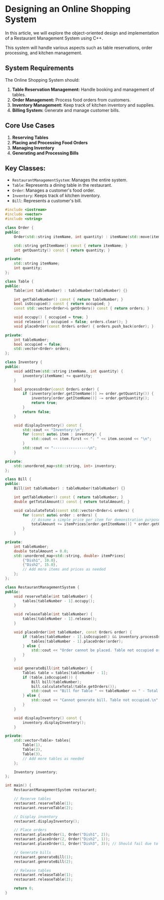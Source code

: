 # Designing an Online Shopping System 

In this article, we will explore the object-oriented design and implementation of a Restaurant Management System using C++. 

This system will handle various aspects such as table reservations, order processing, and kitchen management.

## System Requirements

The Online Shopping System should:

1. **Table Reservation Management:** Handle booking and management of tables.
2. **Order Management:** Process food orders from customers.
3. **Inventory Management:** Keep track of kitchen inventory and supplies.
4. **Billing System:** Generate and manage customer bills.

## Core Use Cases

1. **Reserving Tables**
2. **Placing and Processing Food Orders**
3. **Managing Inventory**
4. **Generating and Processing Bills**

## Key Classes:
- `RestaurantManagementSystem`: Manages the entire system.
- `Table`: Represents a dining table in the restaurant.
- `Order`: Manages a customer's food order.
- `Inventory`: Keeps track of kitchen inventory.
- `Bill`: Represents a customer's bill.

```cpp
#include <iostream>
#include <vector>
#include <string>

class Order {
public:
    Order(std::string itemName, int quantity) : itemName(std::move(itemName)), quantity(quantity) {}

    std::string getItemName() const { return itemName; }
    int getQuantity() const { return quantity; }

private:
    std::string itemName;
    int quantity;
};

class Table {
public:
    Table(int tableNumber) : tableNumber(tableNumber) {}

    int getTableNumber() const { return tableNumber; }
    bool isOccupied() const { return occupied; }
    const std::vector<Order>& getOrders() const { return orders; }

    void occupy() { occupied = true; }
    void release() { occupied = false; orders.clear(); }
    void placeOrder(const Order& order) { orders.push_back(order); }

private:
    int tableNumber;
    bool occupied = false;
    std::vector<Order> orders;
};

class Inventory {
public:
    void addItem(std::string itemName, int quantity) {
        inventory[itemName] += quantity;
    }

    bool processOrder(const Order& order) {
        if (inventory[order.getItemName()] >= order.getQuantity()) {
            inventory[order.getItemName()] -= order.getQuantity();
            return true;
        }
        return false;
    }

    void displayInventory() const {
        std::cout << "Inventory:\n";
        for (const auto& item : inventory) {
            std::cout << item.first << ": " << item.second << "\n";
        }
        std::cout << "----------------\n";
    }

private:
    std::unordered_map<std::string, int> inventory;
};

class Bill {
public:
    Bill(int tableNumber) : tableNumber(tableNumber) {}

    int getTableNumber() const { return tableNumber; }
    double getTotalAmount() const { return totalAmount; }

    void calculateTotal(const std::vector<Order>& orders) {
        for (const auto& order : orders) {
            // Assume a simple price per item for demonstration purposes
            totalAmount += itemPrices[order.getItemName()] * order.getQuantity();
        }
    }

private:
    int tableNumber;
    double totalAmount = 0.0;
    std::unordered_map<std::string, double> itemPrices{
        {"Dish1", 10.0},
        {"Dish2", 15.0},
        // Add more items and prices as needed
    };
};

class RestaurantManagementSystem {
public:
    void reserveTable(int tableNumber) {
        tables[tableNumber - 1].occupy();
    }

    void releaseTable(int tableNumber) {
        tables[tableNumber - 1].release();
    }

    void placeOrder(int tableNumber, const Order& order) {
        if (tables[tableNumber - 1].isOccupied() && inventory.processOrder(order)) {
            tables[tableNumber - 1].placeOrder(order);
        } else {
            std::cout << "Order cannot be placed. Table not occupied or insufficient inventory.\n";
        }
    }

    void generateBill(int tableNumber) {
        Table& table = tables[tableNumber - 1];
        if (table.isOccupied()) {
            Bill bill(tableNumber);
            bill.calculateTotal(table.getOrders());
            std::cout << "Bill for Table " << tableNumber << " - Total Amount: $" << bill.getTotalAmount() << "\n";
        } else {
            std::cout << "Cannot generate bill. Table not occupied.\n";
        }
    }

    void displayInventory() const {
        inventory.displayInventory();
    }

private:
    std::vector<Table> tables{
        Table(1),
        Table(2),
        Table(3),
        // Add more tables as needed
    };

    Inventory inventory;
};

int main() {
    RestaurantManagementSystem restaurant;

    // Reserve tables
    restaurant.reserveTable(1);
    restaurant.reserveTable(2);

    // Display inventory
    restaurant.displayInventory();

    // Place orders
    restaurant.placeOrder(1, Order("Dish1", 2));
    restaurant.placeOrder(2, Order("Dish2", 1));
    restaurant.placeOrder(1, Order("Dish3", 3)); // Should fail due to insufficient inventory

    // Generate bills
    restaurant.generateBill(1);
    restaurant.generateBill(2);

    // Release tables
    restaurant.releaseTable(1);
    restaurant.releaseTable(2);

    return 0;
}
